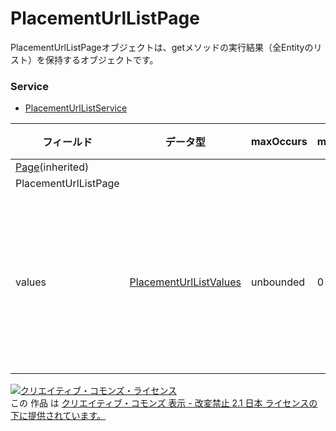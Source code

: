 # PlacementUrlListPage
PlacementUrlListPageオブジェクトは、getメソッドの実行結果（全Entityのリスト）を保持するオブジェクトです。
### Service
+ [PlacementUrlListService](../services/PlacementUrlListService.md)

| フィールド | データ型 | maxOccurs | minOccurs | response | add | set | remove | 説明 | 
|---|---|---|---|---|---|---|---|---|
| <a href="./Page.md">Page</a>(inherited)|||||||||
| PlacementUrlListPage|||||||||
| values| <a href="./PlacementUrlListValues.md">PlacementUrlListValues</a>| unbounded| 0| ○| -| -| -| getメソッドの実行結果です。 |
<a rel="license" href="http://creativecommons.org/licenses/by-nd/2.1/jp/"><img alt="クリエイティブ・コモンズ・ライセンス" style="border-width:0" src="https://i.creativecommons.org/l/by-nd/2.1/jp/88x31.png" /></a><br />この 作品 は <a rel="license" href="http://creativecommons.org/licenses/by-nd/2.1/jp/">クリエイティブ・コモンズ 表示 - 改変禁止 2.1 日本 ライセンスの下に提供されています。</a>
